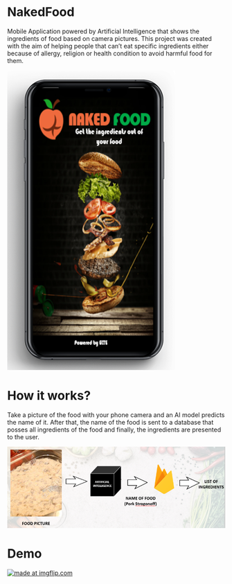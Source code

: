 # NakedFood
Mobile Application powered by Artificial Intelligence that shows the ingredients of food based on camera pictures.
This project was created with the aim of helping people that can’t eat specific ingredients either because of allergy, religion or health condition to avoid harmful food for them.

![](images/NakedFood%20app.png)

# How it works?
Take a picture of the food with your phone camera and an AI model predicts the name of it. After that, the name of the food is sent to a database that posses all ingredients of the food and finally, the ingredients are presented to the user.

![](images/NakeFood%20process.PNG)

# Demo

<a href="https://imgflip.com/gif/3p6th6"><img src="https://i.imgflip.com/3p6th6.gif" title="made at imgflip.com"/></a>
